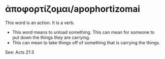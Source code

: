 # ἀποφορτίζομαι/apophortizomai
This word is an action. It is a verb.
* This word means to unload something. This can mean for someone to put down the things they are carrying.
* This can mean to take things off of something that is carrying the things.

See: Acts 21:3
